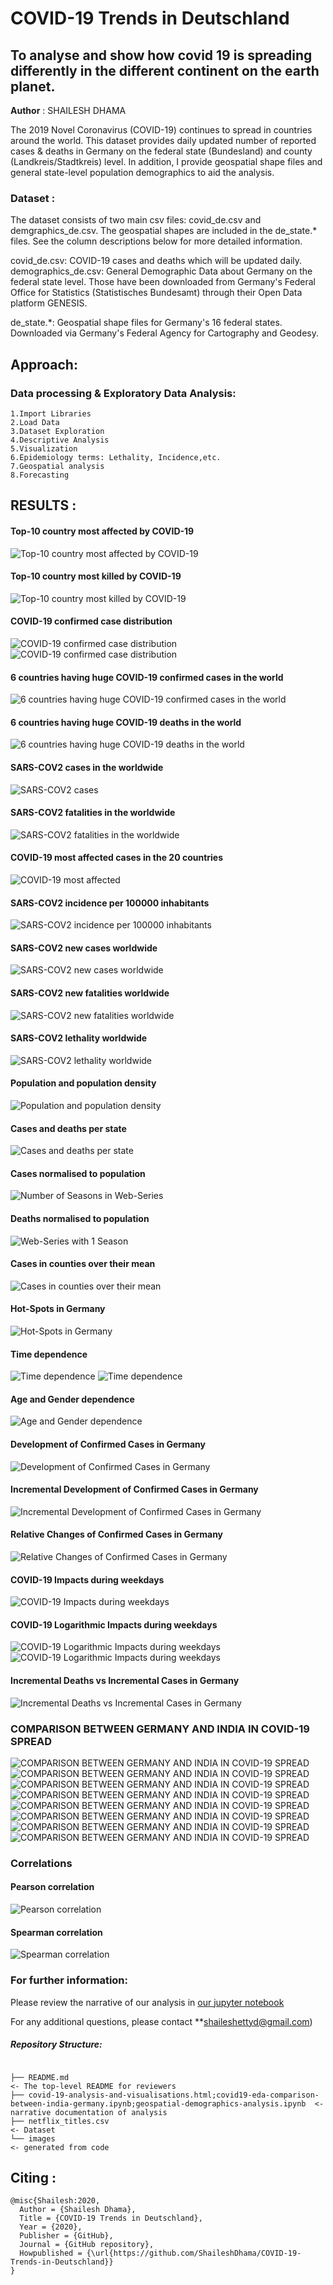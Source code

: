 # COVID-19 Trends in Deutschland

## To analyse and show how covid 19 is spreading differently in the different continent on the earth planet.

**Author** : SHAILESH DHAMA

The 2019 Novel Coronavirus (COVID-19) continues to spread in countries around the world. This dataset provides daily updated number of reported cases & deaths in Germany on the federal state (Bundesland) and county (Landkreis/Stadtkreis) level. In addition, I provide geospatial shape files and general state-level population demographics to aid the analysis.
                
### Dataset :

The dataset consists of two main csv files: covid_de.csv and demgraphics_de.csv. The geospatial shapes are included in the de_state.* files. See the column descriptions below for more detailed information.

covid_de.csv: COVID-19 cases and deaths which will be updated daily.
demographics_de.csv: General Demographic Data about Germany on the federal state level. Those have been downloaded from Germany's Federal Office for Statistics (Statistisches Bundesamt) through their Open Data platform GENESIS.

de_state.*: Geospatial shape files for Germany's 16 federal states. Downloaded via Germany's Federal Agency for Cartography and Geodesy.

## Approach:

### Data processing & Exploratory Data Analysis:

    1.Import Libraries
    2.Load Data
    3.Dataset Exploration
    4.Descriptive Analysis
    5.Visualization
    6.Epidemiology terms: Lethality, Incidence,etc.
    7.Geospatial analysis
    8.Forecasting
           
## RESULTS :

#### Top-10 country most affected by COVID-19
![Top-10 country most affected by COVID-19](./COVID_1.png)

#### Top-10 country most killed by COVID-19
![Top-10 country most killed by COVID-19](./COVID_2.png)

#### COVID-19 confirmed case distribution
![COVID-19 confirmed case distribution](./COVID_3.png)
![COVID-19 confirmed case distribution](./COVID_4.png)

#### 6 countries having huge COVID-19 confirmed cases in the world
![6 countries having huge COVID-19 confirmed cases in the world](./COVID_5.png)

#### 6 countries having huge COVID-19 deaths in the world
![6 countries having huge COVID-19 deaths in the world](./COVID_6.png)

#### SARS-COV2 cases in the worldwide
![SARS-COV2 cases](./COVID_7.png)

#### SARS-COV2 fatalities in the worldwide
![SARS-COV2 fatalities in the worldwide](./COVID_8.png)

#### COVID-19 most affected cases in the 20 countries
![COVID-19 most affected](./COVID_9.png)

#### SARS-COV2 incidence per 100000 inhabitants
![SARS-COV2 incidence per 100000 inhabitants](./COVID_14.png)

#### SARS-COV2 new cases worldwide
![SARS-COV2 new cases worldwide](./COVID_16.png)

#### SARS-COV2 new fatalities worldwide
![SARS-COV2 new fatalities worldwide](./COVID_18.png)

#### SARS-COV2 lethality worldwide
![SARS-COV2 lethality worldwide](./COVID_20.png)

#### Population and population density
![Population and population density](./COVID_22.png)

#### Cases and deaths per state
![Cases and deaths per state](./COVID_23.png)

#### Cases normalised to population
![Number of Seasons in Web-Series](./COVID_24.png)

#### Deaths normalised to population
![Web-Series with 1 Season](./COVID_25.png)

#### Cases in counties over their mean
![Cases in counties over their mean](./COVID_26.png)

#### Hot-Spots in Germany
![Hot-Spots in Germany](./COVID_27.png)

#### Time dependence
![Time dependence](./COVID_28.png)
![Time dependence](./COVID_29.png)

#### Age and Gender dependence
![Age and Gender dependence](./COVID_30.png)

#### Development of Confirmed Cases in Germany
![Development of Confirmed Cases in Germany](./COVID_31.png)

#### Incremental Development of Confirmed Cases in Germany
![Incremental Development of Confirmed Cases in Germany](./COVID_32.png)

#### Relative Changes of Confirmed Cases in Germany
![Relative Changes of Confirmed Cases in Germany](./COVID_35.png)

#### COVID-19 Impacts during weekdays
![COVID-19 Impacts during weekdays](./COVID_38.png)

#### COVID-19 Logarithmic Impacts during weekdays
![COVID-19 Logarithmic Impacts during weekdays](./COVID_39.png)
![COVID-19 Logarithmic Impacts during weekdays](./COVID_40.png)

#### Incremental Deaths vs Incremental Cases in Germany
![Incremental Deaths vs Incremental Cases in Germany](./COVID_51.png)

### COMPARISON BETWEEN GERMANY AND INDIA IN COVID-19 SPREAD
![COMPARISON BETWEEN GERMANY AND INDIA IN COVID-19 SPREAD](./COVID_52.png)
![COMPARISON BETWEEN GERMANY AND INDIA IN COVID-19 SPREAD](./COVID_53.png)
![COMPARISON BETWEEN GERMANY AND INDIA IN COVID-19 SPREAD](./COVID_54.png)
![COMPARISON BETWEEN GERMANY AND INDIA IN COVID-19 SPREAD](./COVID_55.png)
![COMPARISON BETWEEN GERMANY AND INDIA IN COVID-19 SPREAD](./COVID_56.png)
![COMPARISON BETWEEN GERMANY AND INDIA IN COVID-19 SPREAD](./COVID_57.png)
![COMPARISON BETWEEN GERMANY AND INDIA IN COVID-19 SPREAD](./COVID_58.png)
![COMPARISON BETWEEN GERMANY AND INDIA IN COVID-19 SPREAD](./COVID_59.png)

### Correlations
#### Pearson correlation
![Pearson correlation](./COVID_60.png)

#### Spearman correlation
![Spearman correlation](./COVID_61.png)

### For further information:

Please review the narrative of our analysis in [our jupyter notebook](./covid19-eda-comparison-between-india-germany.ipynb)

For any additional questions, please contact **shaileshettyd@gmail.com)

##### Repository Structure:

```

├── README.md                                                                                                                            <- The top-level README for reviewers
├── covid-19-analysis-and-visualisations.html;covid19-eda-comparison-between-india-germany.ipynb;geospatial-demographics-analysis.ipynb  <- narrative documentation of analysis
├── netflix_titles.csv                                                                                                                   <- Dataset
└── images                                                                                                                               <- generated from code

```
## Citing :

```
@misc{Shailesh:2020,
  Author = {Shailesh Dhama},
  Title = {COVID-19 Trends in Deutschland},
  Year = {2020},
  Publisher = {GitHub},
  Journal = {GitHub repository},
  Howpublished = {\url{https://github.com/ShaileshDhama/COVID-19-Trends-in-Deutschland}}
}
```
